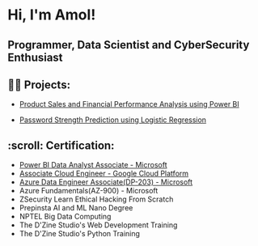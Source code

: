 <h1>Hi, I'm Amol! </h1>
<h2>Programmer, Data Scientist and CyberSecurity Enthusiast </h2>

<h2>👨‍💻 Projects:</h2>

- [Product Sales and Financial Performance Analysis using Power BI](https://github.com/amoljain2k/Product-Sales-and-Financial-Performance-Analysis-using-PowerBi)
 
- [Password Strength Prediction using Logistic Regression](https://github.com/amoljain2k/Passwords-Strength-Prediction)

<!-- - [Password Strength Prediction using Logistic Regression](https://github.com/amoljain2k/Passwords-Strength-Prediction) -->


<h2>:scroll: Certification:</h2>

- [Power BI Data Analyst Associate - Microsoft]([https://learn.microsoft.com/api/credentials/share/en-us/AmolJain-7522/2A000CB678C374B9?sharingId=DE324F9848AF1487](https://learn.microsoft.com/en-us/users/amoljain-7522/credentials/certification/data-analyst-associate?tab=credentials-tab))
- [Associate Cloud Engineer - Google Cloud Platform](https://google.accredible.com/85959184-b9c5-47ef-960e-2157f66fef7c?record_view=true)
- [Azure Data Engineer Associate(DP-203) - Microsoft](https://learn.microsoft.com/api/credentials/share/en-us/AmolJain-7522/2A000CB678C374B9?sharingId=DE324F9848AF1487)
- Azure Fundamentals(AZ-900) - Microsoft 
- ZSecurity Learn Ethical Hacking From Scratch
- Prepinsta AI and ML Nano Degree
- NPTEL Big Data Computing
- The D'Zine Studio's Web Development Training
- The D'Zine Studio's Python Training



